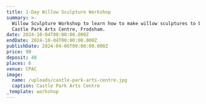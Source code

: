 ```yaml
---
title: 1-Day Willow Sculpture Workshop
summary: >-
  Willow Sculpture Workshop to learn how to make willow sculptures to be held at
  Castle Park Arts Centre, Frodsham.
date: 2024-10-04T00:00:00.000Z
endDate: 2024-10-04T00:00:00.000Z
publishDate: 2024-04-06T00:00:00.000Z
price: 90
deposit: 40
places: 6
venue: CPAC
image:
  name: /uploads/castle-park-arts-centre.jpg
  caption: Castle Park Arts Centre
_template: workshop
---
```


